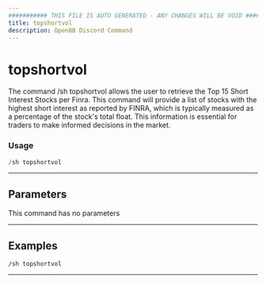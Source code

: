 ```yaml
---
########### THIS FILE IS AUTO GENERATED - ANY CHANGES WILL BE VOID ###########
title: topshortvol
description: OpenBB Discord Command
---
```


# topshortvol

The command /sh topshortvol allows the user to retrieve the Top 15 Short Interest Stocks per Finra. This command will provide a list of stocks with the highest short interest as reported by FINRA, which is typically measured as a percentage of the stock's total float. This information is essential for traders to make informed decisions in the market.

### Usage

```python wordwrap
/sh topshortvol
```

---

## Parameters

This command has no parameters



---

## Examples

```
/sh topshortvol
```

---

